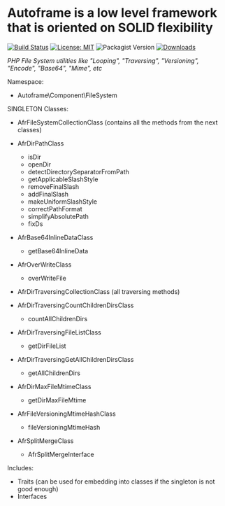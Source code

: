 # Autoframe is a low level framework that is oriented on SOLID flexibility

[![Build Status](https://github.com/autoframe/components-filesystem/workflows/PHPUnit-tests/badge.svg?branch=main)](https://github.com/autoframe/components-filesystem/actions?query=branch:main)
[![License: MIT](https://img.shields.io/badge/License-MIT-green.svg)](https://opensource.org/licenses/MIT)
![Packagist Version](https://img.shields.io/packagist/v/autoframe/components-filesystem?label=packagist%20stable)
[![Downloads](https://img.shields.io/packagist/dm/autoframe/components-filesystem.svg)](https://packagist.org/packages/autoframe/components-filesystem)

*PHP File System utilities like "Looping", "Traversing", "Versioning", "Encode", "Base64", "Mime", etc*

Namespace:
- Autoframe\\Component\\FileSystem

SINGLETON Classes:
- AfrFileSystemCollectionClass (contains all the methods from the next classes)
- AfrDirPathClass
  -  isDir
  -  openDir
  -  detectDirectorySeparatorFromPath
  -  getApplicableSlashStyle
  -  removeFinalSlash
  -  addFinalSlash
  -  makeUniformSlashStyle
  -  correctPathFormat
  -  simplifyAbsolutePath
  -  fixDs

- AfrBase64InlineDataClass
  - getBase64InlineData
  
- AfrOverWriteClass
  - overWriteFile
 
- AfrDirTraversingCollectionClass (all traversing methods)
- AfrDirTraversingCountChildrenDirsClass
  - countAllChildrenDirs
- AfrDirTraversingFileListClass
  - getDirFileList
- AfrDirTraversingGetAllChildrenDirsClass
  - getAllChildrenDirs

- AfrDirMaxFileMtimeClass
  - getDirMaxFileMtime
- AfrFileVersioningMtimeHashClass
  - fileVersioningMtimeHash
- AfrSplitMergeClass
  - AfrSplitMergeInterface

Includes:
- Traits (can be used for embedding into classes if the singleton is not good enough)
- Interfaces